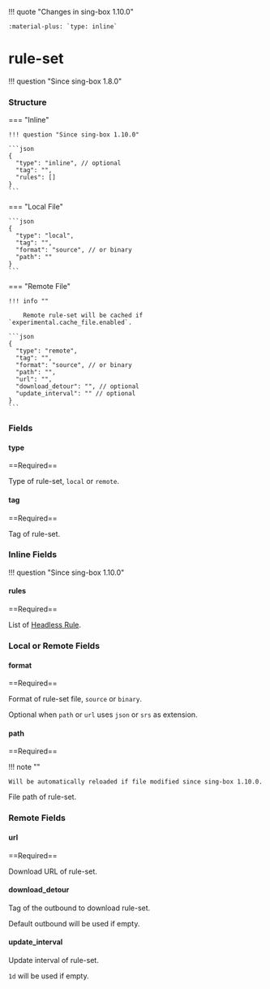 !!! quote "Changes in sing-box 1.10.0"

    :material-plus: `type: inline`

# rule-set

!!! question "Since sing-box 1.8.0"

### Structure

=== "Inline"

    !!! question "Since sing-box 1.10.0"

    ```json
    {
      "type": "inline", // optional
      "tag": "",
      "rules": []
    }
    ```

=== "Local File"

    ```json
    {
      "type": "local",
      "tag": "",
      "format": "source", // or binary
      "path": ""
    }
    ```

=== "Remote File"

    !!! info ""
    
        Remote rule-set will be cached if `experimental.cache_file.enabled`.

    ```json
    {
      "type": "remote",
      "tag": "",
      "format": "source", // or binary
      "path": "",
      "url": "",
      "download_detour": "", // optional
      "update_interval": "" // optional
    }
    ```

### Fields

#### type

==Required==

Type of rule-set, `local` or `remote`.

#### tag

==Required==

Tag of rule-set.

### Inline Fields

!!! question "Since sing-box 1.10.0"

#### rules

==Required==

List of [Headless Rule](./headless-rule/).

### Local or Remote Fields

#### format

==Required==

Format of rule-set file, `source` or `binary`.

Optional when `path` or `url` uses `json` or `srs` as extension.

#### path

==Required==

!!! note ""

    Will be automatically reloaded if file modified since sing-box 1.10.0.

File path of rule-set.

### Remote Fields

#### url

==Required==

Download URL of rule-set.

#### download_detour

Tag of the outbound to download rule-set.

Default outbound will be used if empty.

#### update_interval

Update interval of rule-set.

`1d` will be used if empty.
